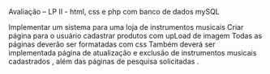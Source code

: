 Avaliação – LP II - html, css e php com banco de dados mySQL

Implementar um sistema para uma loja de instrumentos musicais
Criar página para o usuário cadastrar produtos com upLoad de imagem
Todas as páginas deverão ser formatadas com css
Também deverá ser implementada página de atualização e exclusão de instrumentos
musicais cadastrados , além das páginas de pesquisa solicitadas .
